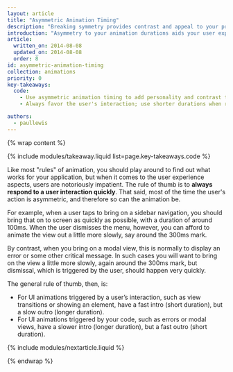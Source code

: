 ```yaml
---
layout: article
title: "Asymmetric Animation Timing"
description: "Breaking symmetry provides contrast and appeal to your projects. Learn when and how to apply this to your projects."
introduction: "Asymmetry to your animation durations aids your user experience by allowing you to express personality while at the same time responding quickly to user interactions. It also provides contrast to the feel, which makes the interface more visually appealing."
article:
  written_on: 2014-08-08
  updated_on: 2014-08-08
  order: 8
id: asymmetric-animation-timing
collection: animations
priority: 0
key-takeaways:
  code:
    - Use asymmetric animation timing to add personality and contrast to your work.
    - Always favor the user's interaction; use shorter durations when responding to taps or clicks, and reserve slower durations for times where you aren't.

authors:
  - paullewis
---
```

{% wrap content %}

{% include modules/takeaway.liquid list=page.key-takeaways.code %}

Like most "rules" of animation, you should play around to find out what works for your application, but when it comes to the user experience aspects, users are notoriously impatient. The rule of thumb is to **always respond to a user interaction quickly**. That said, most of the time the user's action is asymmetric, and therefore so can the animation be.

For example, when a user taps to bring on a sidebar navigation, you should bring that on to screen as quickly as possible, with a duration of around 100ms. When the user dismisses the menu, however, you can afford to animate the view out a little more slowly, say around the 300ms mark.

By contrast, when you bring on a modal view, this is normally to display an error or some other critical message. In such cases you will want to bring on the view a little more slowly, again around the 300ms mark, but dismissal, which is triggered by the user, should happen very quickly.

The general rule of thumb, then, is:

* For UI animations triggered by a user’s interaction, such as view transitions or showing an element, have a fast intro (short duration), but a slow outro (longer duration).
* For UI animations triggered by your code, such as errors or modal views, have a slower intro (longer duration), but a fast outro (short duration).

{% include modules/nextarticle.liquid %}

{% endwrap %}
